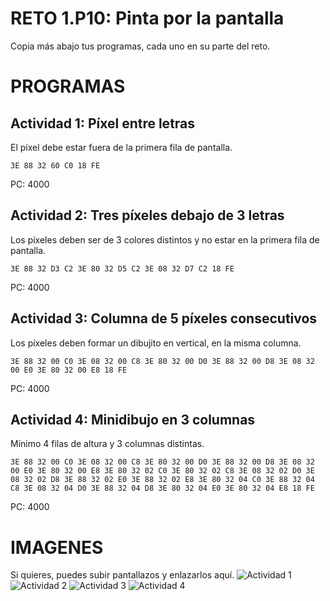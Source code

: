 # RETO 1.P10: Pinta por la pantalla
Copia más abajo tus programas, cada uno en su parte del reto.

# PROGRAMAS

## Actividad 1: Píxel entre letras
El píxel debe estar fuera de la primera fila de pantalla.
```
3E 88 32 60 C0 18 FE
```
PC: 4000

## Actividad 2: Tres píxeles debajo de 3 letras
Los píxeles deben ser de 3 colores distintos y no estar en la primera fila de pantalla.
```
3E 88 32 D3 C2 3E 80 32 D5 C2 3E 08 32 D7 C2 18 FE
```
PC: 4000

## Actividad 3: Columna de 5 píxeles consecutivos
Los píxeles deben formar un dibujito en vertical, en la misma columna.
```
3E 88 32 00 C0 3E 08 32 00 C8 3E 80 32 00 D0 3E 88 32 00 D8 3E 08 32 00 E0 3E 80 32 00 E8 18 FE
```
PC: 4000

## Actividad 4: Minidibujo en 3 columnas
Mínimo 4 filas de altura y 3 columnas distintas.
```
3E 88 32 00 C0 3E 08 32 00 C8 3E 80 32 00 D0 3E 88 32 00 D8 3E 08 32 00 E0 3E 80 32 00 E8 3E 80 32 02 C0 3E 80 32 02 C8 3E 08 32 02 D0 3E 08 32 02 D8 3E 88 32 02 E0 3E 88 32 02 E8 3E 80 32 04 C0 3E 88 32 04 C8 3E 08 32 04 D0 3E 88 32 04 D8 3E 80 32 04 E0 3E 80 32 04 E8 18 FE
```
PC: 4000

# IMAGENES
Si quieres, puedes subir pantallazos y enlazarlos aquí.
![Actividad 1](/tuimagen1.png)
![Actividad 2](/tuimagen2.png)
![Actividad 3](/tuimagen3.png)
![Actividad 4](/tuimagen4.png)
